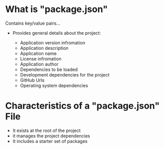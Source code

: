 # What is "package.json"

Contains key/value pairs...

- Provides general details about the project:

  - Application version infromation
  - Application description
  - Application name
  - License infromation
  - Application author
  - Dependencies to be loaded
  - Development dependencies for the project
  - GitHub Urls
  - Operating system dependencies

<!-- markdownlint-disable MD025-->

# Characteristics of a "package.json" File

- It exists at the root of the project
- it manages the project dependencies
- It includes a starter set of packages
